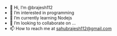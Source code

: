 - 👋 Hi, I’m @brajesh112
- 👀 I’m interested in programming 
- 🌱 I’m currently learning Nodejs
- 💞️ I’m looking to collaborate on ...
- 📫 How to reach me  at sahubrajesh112@gmail.com 

<!---
brajesh112/brajesh112 is a ✨ special ✨ repository because its `README.md` (this file) appears on your GitHub profile.
You can click the Preview link to take a look at your changes.
--->
